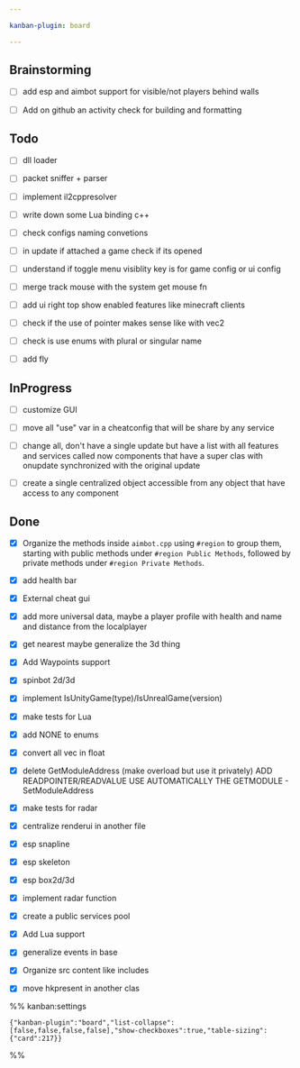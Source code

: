 ```yaml
---

kanban-plugin: board

---
```


## Brainstorming

- [ ] add esp and aimbot support for visible/not players behind walls
- [ ] Add on github an activity check for building and formatting


## Todo

- [ ] dll loader
- [ ] packet sniffer + parser
- [ ] implement il2cppresolver
- [ ] write down some Lua binding c++
- [ ] check configs naming convetions
- [ ] in update if attached a game check if its opened
- [ ] understand if toggle menu visiblity key is for game config or ui config
- [ ] merge track mouse with the system get mouse fn
- [ ] add ui right top show enabled features like minecraft clients
- [ ] check if the use of pointer makes sense like with vec2
- [ ] check is use enums with plural or singular name
- [ ] add fly


## InProgress

- [ ] customize GUI
- [ ] move all "use" var in a cheatconfig that will be share by any service
- [ ] change all, don't have a single update but have a list with all features and services called now components that have a super clas with onupdate synchronized with the original update
- [ ] create a single centralized object accessible from any object that have access to any component


## Done

- [x] Organize the methods inside `aimbot.cpp` using `#region` to group them, starting with public methods under `#region Public Methods`, followed by private methods under `#region Private Methods`.
- [x] add health bar
- [x] External cheat gui
- [x] add more universal data, maybe a player profile with health and name and distance from the localplayer
- [x] get nearest maybe generalize the 3d thing
- [x] Add Waypoints support
- [x] spinbot 2d/3d
- [x] implement IsUnityGame(type)/IsUnrealGame(version)
- [x] make tests for Lua
- [x] add NONE to enums
- [x] convert all vec in float
- [x] delete GetModuleAddress (make overload but use it privately) ADD READPOINTER/READVALUE USE AUTOMATICALLY THE GETMODULE - SetModuleAddress
- [x] make tests for radar
- [x] centralize renderui in another file
- [x] esp snapline
- [x] esp skeleton
- [x] esp box2d/3d
- [x] implement radar function
- [x] create a public services pool
- [x] Add Lua support
- [x] generalize events in base
- [x] Organize src content like includes
- [x] move hkpresent in another clas




%% kanban:settings
```
{"kanban-plugin":"board","list-collapse":[false,false,false,false],"show-checkboxes":true,"table-sizing":{"card":217}}
```
%%